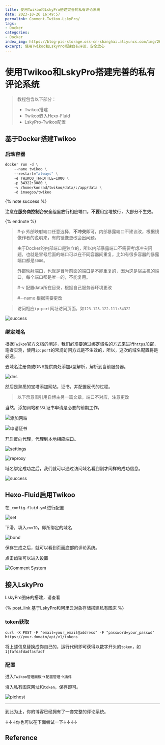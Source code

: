 ```yaml
---
title: 使用Twikoo和LskyPro搭建完善的私有评论系统
date: 2023-10-26 16:49:57
permalink: Comment-Twikoo-LskyPro/
tags:
- Docker
categories:
- Docker
index_img: https://blog-pic-storage.oss-cn-shanghai.aliyuncs.com/img/202310261652395.png
excerpt: 使用Twikoo和LskyPro搭建自有评论，安全放心
---
```


# 使用Twikoo和LskyPro搭建完善的私有评论系统

> 教程包含以下部分：
>
> - Twikoo搭建
> - Twikoo嵌入Hexo-Fluid
> - LskyPro-Twikoo配置

## 基于Docker搭建Twikoo

### 启动容器

```dockerfile
docker run -d \
	--name twikoo \
	--restart="always" \
	-e TWIKOO_THROTTLE=1000 \
	-p 34322:8080 \
	-v /home/konrad/twikoo/data/:/app/data \
	-d imaegoo/twikoo
```

{% note success %}

注意在**服务商控制台**安全组里放行相应端口，**不要**用宝塔放行，大部分不生效。

{% endnote %}

> #-p 外部映射端口任意选择，**不冲突**即可，内部暴露端口不建议改，根据镜像作者的说明来，有的镜像更改会出问题。
>
> 由于Docker的内部端口是独立的，所以内部暴露端口不需要考虑冲突问题，也就是冒号后面的端口可以在不同容器间重复，比如有很多容器的暴露端口都是`8080`。
>
> 外部映射端口，也就是冒号前面的端口是不能重复的，因为这是宿主机的端口，每个端口都是唯一的，不能复用。
>
> #-v 配置data所在目录，根据自己服务器环境更改
>
> #--name 根据需要更改

> 访问相应`ip:port`网址访问页面，如`123.123.122.111:34322`

![success](https://blog-pic-storage.oss-cn-shanghai.aliyuncs.com/img/202310311411665.png)

### 绑定域名

根据`Twikoo`官方文档的阐述，我们必须要通过绑定域名的方式来进行`https`加密，笔者实测，使用`ip:port`的常规访问方式是不生效的，所以，这次的域名配置将是必选。

去域名注册商或DNS提供商处添加`A`型解析，解析到当前服务器。

![dns](https://blog-pic-storage.oss-cn-shanghai.aliyuncs.com/img/202310311415873.png)

然后是熟悉的宝塔添加网站，证书，并配置反代的过程。

> 以下示意图引用自博主另一篇文章，端口不对应，注意更改

当然，添加网站和`SSL`证书申请是必要的前期工作。

![添加网站](https://blog-pic-storage.oss-cn-shanghai.aliyuncs.com/img/202310271934061.png)

![申请证书](https://blog-pic-storage.oss-cn-shanghai.aliyuncs.com/img/202310271934224.png)

开启反向代理，代理到本地相应端口。

![settings](https://blog-pic-storage.oss-cn-shanghai.aliyuncs.com/img/202310271934112.png)

![reproxy](https://blog-pic-storage.oss-cn-shanghai.aliyuncs.com/img/202310271934964.png)

域名绑定成功之后，我们就可以通过访问域名看到刚才同样的成功信息。

![success](https://blog-pic-storage.oss-cn-shanghai.aliyuncs.com/img/202310311420815.png)

## Hexo-Fluid启用Twikoo

在`_config.fluid.yml`进行配置

![set](https://blog-pic-storage.oss-cn-shanghai.aliyuncs.com/img/202310311425398.png)

下滑，填入`envID`，即所绑定的域名

![bond](https://blog-pic-storage.oss-cn-shanghai.aliyuncs.com/img/202310311427568.png)

保存生成之后，就可以看到页面底部的评论系统。

点击齿轮可以进入设置

![Comment System](https://blog-pic-storage.oss-cn-shanghai.aliyuncs.com/img/202310311428334.png)

## 接入LskyPro

LskyPro图床的搭建，请查看

{% post_link 基于LskyPro和阿里云对象存储搭建私有图床 %}

### token获取

```shell
curl -X POST -F "email=your_email@address" -F "password=your_passwd" https://your.domain/api/v1/tokens
```

将上述信息替换成你自己的，运行代码即可获得以数字开头的`token`，如`1|fafdafdadfasfadf`

### 配置

进入`Twikoo管理面板`->`配置管理`->`插件`

填入私有图床网址和`token`，保存即可。

![pichost](https://blog-pic-storage.oss-cn-shanghai.aliyuncs.com/img/202310311436236.png)

---

到此为止，你的博客已经拥有了一套完整的评论系统。



↓↓↓你也可以在下面尝试一下↓↓↓↓

## Reference

[^1]:[云函数部署 | Twikoo 文档](https://twikoo.js.org/backend.html#私有部署-docker)
[^2]:[lsky-org/lsky-pro · Discussion #357 (github.com)](https://github.com/lsky-org/lsky-pro/discussions/357)
